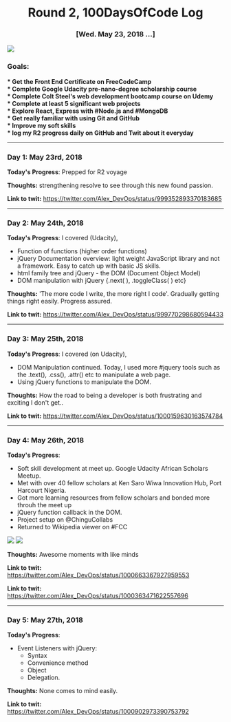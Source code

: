 <h1 align = "center">Round 2, 100DaysOfCode Log</h1>
<h3 align = "center"> [Wed. May 23,  2018 ...]</h3>
<img src = "https://wallpapercave.com/wp/wp2234550.png">

<h3> Goals:</h3>
<strong>  * Get the Front End Certificate on FreeCodeCamp </strong> <br>
<strong>  * Complete Google Udacity pre-nano-degree scholarship course </strong> <br>
<strong>  * Complete Colt Steel's web development bootcamp course on Udemy </strong> <br>
<strong>  * Complete at least 5 significant web projects </strong> <br>
<strong>  * Explore React, Express with #Node.js and #MongoDB </strong> <br>
<strong>  * Get really familiar with using Git and GitHub </strong> <br>
<strong>  * Improve my soft skills </strong> <br>
<strong>  * log my R2 progress daily on GitHub and Twit about it everyday </strong>


------------------------------------------------------------------------

<h3>Day 1: May 23rd, 2018</h3>

**Today's Progress**: Prepped for R2 voyage

**Thoughts:** strengthening resolve to see through this new found passion.

**Link to twit:** https://twitter.com/Alex_DevOps/status/999352893370183685

------------------------------------------------------------------------

<h3>Day 2: May 24th, 2018</h3>

**Today's Progress**: I covered (Udacity), 
* Function of functions (higher order functions)
* jQuery Documentation overview: light weight JavaScript library and not a framework. Easy to catch up with basic JS skills.
* html family tree and jQuery - the DOM (Document Object Model)
* DOM manipulation with jQuery {.next( ), .toggleClass( ) etc}

**Thoughts:** 'The more code I write, the more right I code'. Gradually getting things right easily. Progress assured.

**Link to twit:** https://twitter.com/Alex_DevOps/status/999770298680594433

------------------------------------------------------------------------

<h3>Day 3: May 25th, 2018</h3>

**Today's Progress**: I covered (on Udacity), 
* DOM Manipulation continued. Today, I used more #jquery tools such as the .text(), .css(), .attr() etc to manipulate a web page. 
* Using jQuery functions to manipulate the DOM.

**Thoughts:** How the road to being a developer is both frustrating and exciting I don't get..

**Link to twit:** https://twitter.com/Alex_DevOps/status/1000159630163574784


------------------------------------------------------------------------

<h3>Day 4: May 26th, 2018</h3>

**Today's Progress**:  
* Soft skill development at meet up. Google Udacity African Scholars Meetup.
* Met with over 40 fellow scholars at Ken Saro Wiwa Innovation Hub, Port Harcourt Nigeria.
* Got more learning resources from fellow scholars and bonded more throuh the meet up
* jQuery function callback in the DOM.
* Project setup on @ChinguCollabs 
* Returned to Wikipedia viewer on #FCC

<img src = "http://alexporobe.com/blog/wp-content/uploads/2018/05/ALCWithGoogleMeetup-Alex.jpg">

<img src = "http://alexporobe.com/blog/wp-content/uploads/2018/05/Meetup-1.jpeg">

**Thoughts:** Awesome moments with like minds

**Link to twit:** https://twitter.com/Alex_DevOps/status/1000663367927959553

**Link to twit:** https://twitter.com/Alex_DevOps/status/1000363471622557696


------------------------------------------------------------------------

<h3>Day 5: May 27th, 2018</h3>

**Today's Progress**:  
* Event Listeners with jQuery:
  - Syntax
  - Convenience method
  - Object
  - Delegation.

**Thoughts:** None comes to mind easily.

**Link to twit:** https://twitter.com/Alex_DevOps/status/1000902973390753792
